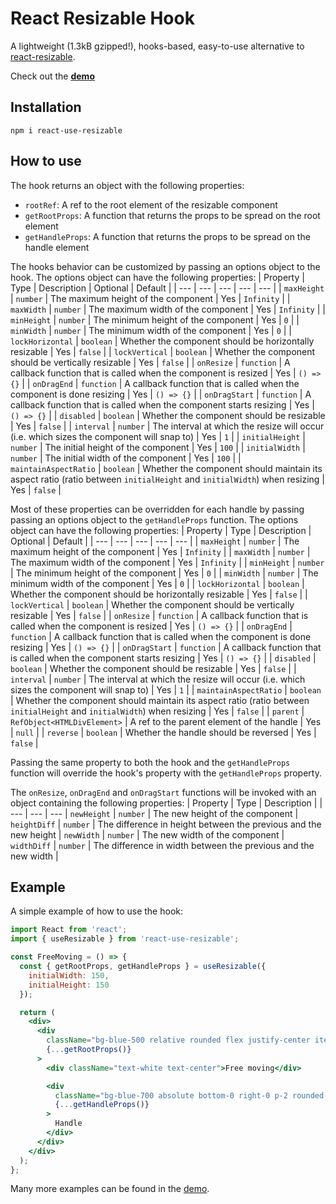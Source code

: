 # React Resizable Hook

A lightweight (1.3kB gzipped!), hooks-based, easy-to-use alternative to [react-resizable](https://www.npmjs.com/package/react-resizable).

Check out the **[demo](https://mikkelwestermann.github.io/react-use-resizable/)**

## Installation

```
npm i react-use-resizable
```

## How to use

The hook returns an object with the following properties:
- `rootRef`: A ref to the root element of the resizable component
- `getRootProps`: A function that returns the props to be spread on the root element
- `getHandleProps`: A function that returns the props to be spread on the handle element


The hooks behavior can be customized by passing an options object to the hook. The options object can have the following properties:
| Property | Type | Description | Optional | Default |
| --- | --- | --- | --- | --- |
| `maxHeight` | `number` | The maximum height of the component | Yes | `Infinity` |
| `maxWidth` | `number` | The maximum width of the component | Yes | `Infinity` |
| `minHeight` | `number` | The minimum height of the component | Yes | `0` |
| `minWidth` | `number` | The minimum width of the component | Yes | `0` |
| `lockHorizontal` | `boolean` | Whether the component should be horizontally resizable | Yes | `false` |
| `lockVertical` | `boolean` | Whether the component should be vertically resizable | Yes | `false` |
| `onResize` | `function` | A callback function that is called when the component is resized | Yes | `() => {}` |
| `onDragEnd` | `function` | A callback function that is called when the component is done resizing | Yes | `() => {}` |
| `onDragStart` | `function` | A callback function that is called when the component starts resizing | Yes | `() => {}` |
| `disabled` | `boolean` | Whether the component should be resizable | Yes | `false` |
| `interval` | `number` | The interval at which the resize will occur (i.e. which sizes the component will snap to) | Yes | `1` |
| `initialHeight` | `number` | The initial height of the component | Yes | `100` |
| `initialWidth` | `number` | The initial width of the component | Yes | `100` |
| `maintainAspectRatio` | `boolean` | Whether the component should maintain its aspect ratio (ratio between `initialHeight` and `initialWidth`) when resizing | Yes | `false` |

Most of these properties can be overridden for each handle by passing passing an options object to the `getHandleProps` function. The options object can have the following properties:
| Property | Type | Description | Optional | Default |
| --- | --- | --- | --- | --- |
| `maxHeight` | `number` | The maximum height of the component | Yes | `Infinity` |
| `maxWidth` | `number` | The maximum width of the component | Yes | `Infinity` |
| `minHeight` | `number` | The minimum height of the component | Yes | `0` |
| `minWidth` | `number` | The minimum width of the component | Yes | `0` |
| `lockHorizontal` | `boolean` | Whether the component should be horizontally resizable | Yes | `false` |
| `lockVertical` | `boolean` | Whether the component should be vertically resizable | Yes | `false` |
| `onResize` | `function` | A callback function that is called when the component is resized | Yes | `() => {}` |
| `onDragEnd` | `function` | A callback function that is called when the component is done resizing | Yes | `() => {}` |
| `onDragStart` | `function` | A callback function that is called when the component starts resizing | Yes | `() => {}` |
| `disabled` | `boolean` | Whether the component should be resizable | Yes | `false` |
| `interval` | `number` | The interval at which the resize will occur (i.e. which sizes the component will snap to) | Yes | `1` |
| `maintainAspectRatio` | `boolean` | Whether the component should maintain its aspect ratio (ratio between `initialHeight` and `initialWidth`) when resizing | Yes | `false` |
| `parent` | `RefObject<HTMLDivElement>` | A ref to the parent element of the handle | Yes | `null` |
| `reverse` | `boolean` | Whether the handle should be reversed | Yes | `false` |

Passing the same property to both the hook and the `getHandleProps` function will override the hook's property with the `getHandleProps` property.

The `onResize`, `onDragEnd` and `onDragStart` functions will be invoked with an object containing the following properties:
| Property | Type | Description |
| --- | --- | --- |
`newHeight` | `number` | The new height of the component |
`heightDiff` | `number` | The difference in height between the previous and the new height |
`newWidth` | `number` | The new width of the component |
`widthDiff` | `number` | The difference in width between the previous and the new width |


## Example

A simple example of how to use the hook:

```jsx
import React from 'react';
import { useResizable } from 'react-use-resizable';

const FreeMoving = () => {
  const { getRootProps, getHandleProps } = useResizable({
    initialWidth: 150,
    initialHeight: 150
  });

  return (
    <div>
      <div
        className="bg-blue-500 relative rounded flex justify-center items-center"
        {...getRootProps()}
      >
        <div className="text-white text-center">Free moving</div>

        <div
          className="bg-blue-700 absolute bottom-0 right-0 p-2 rounded-tl-lg rounded-br text-white"
          {...getHandleProps()}
        >
          Handle
        </div>
      </div>
    </div>
  );
};
```

Many more examples can be found in the [demo](https://mikkelwestermann.github.io/react-use-resizable/).
